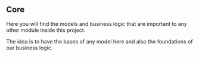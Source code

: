 ## Core

Here you will find the models and business logic that are important to any
other module inside this project.

The idea is to have the bases of any model here and also the foundations of 
our business logic.